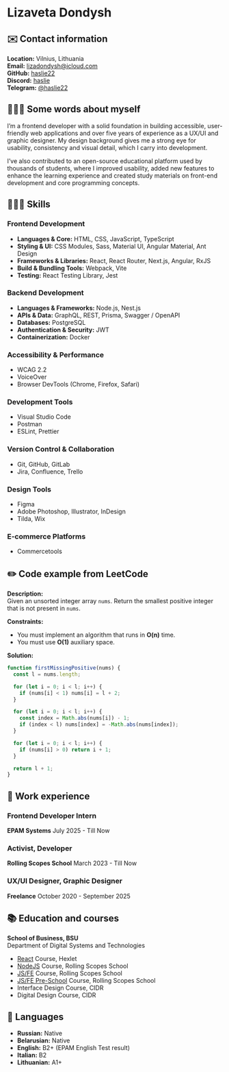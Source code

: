 # Lizaveta Dondysh

## ✉️ Contact information

**Location:** Vilnius, Lithuania  
**Email:** [lizadondysh@icloud.com](mailto:lizadondysh@icloud.com)  
**GitHub:** [haslie22](https://github.com/haslie22)  
**Discord:** [haslie](https://discord.com/users/911775166642679858)  
**Telegram:** [@haslie22](https://t.me/haslie22)

## 🙋🏼‍♀️ Some words about myself

I’m a frontend developer with a solid foundation in building accessible, user-friendly web applications and over five years of experience as a UX/UI and graphic designer. My design background gives me a strong eye for usability, consistency and visual detail, which I carry into development.

I’ve also contributed to an open-source educational platform used by thousands of students, where I improved usability, added new features to enhance the learning experience and created study materials on front-end development and core programming concepts.

## 👩🏼‍💻 Skills

### Frontend Development

- **Languages & Core:** HTML, CSS, JavaScript, TypeScript
- **Styling & UI:** CSS Modules, Sass, Material UI, Angular Material, Ant Design
- **Frameworks & Libraries:** React, React Router, Next.js, Angular, RxJS
- **Build & Bundling Tools:** Webpack, Vite
- **Testing:** React Testing Library, Jest

### Backend Development

- **Languages & Frameworks:** Node.js, Nest.js
- **APIs & Data:** GraphQL, REST, Prisma, Swagger / OpenAPI
- **Databases:** PostgreSQL
- **Authentication & Security:** JWT
- **Containerization:** Docker

### Accessibility & Performance

- WCAG 2.2
- VoiceOver
- Browser DevTools (Chrome, Firefox, Safari)

### Development Tools

- Visual Studio Code
- Postman
- ESLint, Prettier

### Version Control & Collaboration

- Git, GitHub, GitLab
- Jira, Confluence, Trello

### Design Tools

- Figma
- Adobe Photoshop, Illustrator, InDesign
- Tilda, Wix

### E-commerce Platforms

- Commercetools

## ✏️ Code example from LeetCode

**Description:**  
Given an unsorted integer array `nums`. Return the smallest positive integer that is not present in `nums`.

**Constraints:**

- You must implement an algorithm that runs in **O(n)** time.
- You must use **O(1)** auxiliary space.

**Solution:**

```js
function firstMissingPositive(nums) {
  const l = nums.length;

  for (let i = 0; i < l; i++) {
    if (nums[i] < 1) nums[i] = l + 2;
  }

  for (let i = 0; i < l; i++) {
    const index = Math.abs(nums[i]) - 1;
    if (index < l) nums[index] = -Math.abs(nums[index]);
  }

  for (let i = 0; i < l; i++) {
    if (nums[i] > 0) return i + 1;
  }

  return l + 1;
}
```

## 💼 Work experience

### Frontend Developer Intern

**EPAM Systems**
July 2025 - Till Now

### Activist, Developer

**Rolling Scopes School**
March 2023 - Till Now

### UX/UI Designer, Graphic Designer

**Freelance**
October 2020 - September 2025

## 📚 Education and courses

**School of Business, BSU**  
Department of Digital Systems and Technologies

- [React](https://hexlet.io/programs/js-react-development) Course, Hexlet
- [NodeJS](https://app.rs.school/certificate/4mbfvszb) Course, Rolling Scopes School
- [JS/FE](https://app.rs.school/certificate/lau5254j) Course, Rolling Scopes School
- [JS/FE Pre-School](https://app.rs.school/certificate/lbck59ki) Course, Rolling Scopes School
- Interface Design Course, CIDR
- Digital Design Course, CIDR

## 📢 Languages

- **Russian:** Native
- **Belarusian:** Native
- **English:** B2+ (EPAM English Test result)
- **Italian:** B2
- **Lithuanian:** A1+
